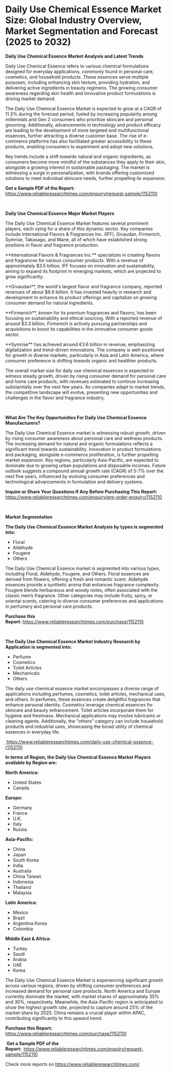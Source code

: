 <p><h1>Daily Use Chemical Essence Market Size: Global Industry Overview, Market Segmentation and Forecast (2025 to 2032)</h1></p><p><strong>Daily Use Chemical Essence Market Analysis and Latest Trends</strong></p>
<p><p>Daily Use Chemical Essence refers to various chemical formulations designed for everyday applications, commonly found in personal care, cosmetics, and household products. These essences serve multiple purposes, including enhancing skin texture, providing hydration, and delivering active ingredients in beauty regimens. The growing consumer awareness regarding skin health and innovative product formulations is driving market demand.</p><p>The Daily Use Chemical Essence Market is expected to grow at a CAGR of 11.3% during the forecast period, fueled by increasing popularity among millennials and Gen Z consumers who prioritize skincare and personal grooming. Additionally, advancements in technology and product efficacy are leading to the development of more targeted and multifunctional essences, further attracting a diverse customer base. The rise of e-commerce platforms has also facilitated greater accessibility to these products, enabling consumers to experiment and adopt new solutions.</p><p>Key trends include a shift towards natural and organic ingredients, as consumers become more mindful of the substances they apply to their skin, alongside a growing interest in sustainable packaging. The market is witnessing a surge in personalization, with brands offering customized solutions to meet individual skincare needs, further propelling its expansion.</p></p>
<p><strong>Get a Sample PDF of the Report:&nbsp;</strong> <a href="https://www.reliableresearchtimes.com/enquiry/request-sample/1152110?utm_campaign=3316&utm_medium=2&utm_source=Github&utm_content=ia&utm_term=04042025&utm_id=daily-use-chemical-essence">https://www.reliableresearchtimes.com/enquiry/request-sample/1152110</a></p>
<p>&nbsp;</p>
<p><strong>Daily Use Chemical Essence Major Market Players</strong></p>
<p><p>The Daily Use Chemical Essence Market features several prominent players, each vying for a share of this dynamic sector. Key companies include International Flavors & Fragrances Inc. (IFF), Givaudan, Firmenich, Symrise, Takasago, and Mane, all of which have established strong positions in flavor and fragrance production.</p><p>**International Flavors & Fragrances Inc.** specializes in creating flavors and fragrances for various consumer products. With a revenue of approximately $3.5 billion, IFF focuses on innovation and sustainability, aiming to expand its footprint in emerging markets, which are projected to grow significantly.</p><p>**Givaudan**, the world's largest flavor and fragrance company, reported revenues of about $6.9 billion. It has invested heavily in research and development to enhance its product offerings and capitalize on growing consumer demand for natural ingredients.</p><p>**Firmenich**, known for its premium fragrances and flavors, has been focusing on sustainability and ethical sourcing. With a reported revenue of around $3.3 billion, Firmenich is actively pursuing partnerships and acquisitions to boost its capabilities in the innovative consumer goods sector.</p><p>**Symrise** has achieved around €3.6 billion in revenue, emphasizing digitalization and trend-driven innovations. The company is well-positioned for growth in diverse markets, particularly in Asia and Latin America, where consumer preference is shifting towards organic and healthier products.</p><p>The overall market size for daily use chemical essences is expected to witness steady growth, driven by rising consumer demand for personal care and home care products, with revenues estimated to continue increasing substantially over the next few years. As companies adapt to market trends, the competitive landscape will evolve, presenting new opportunities and challenges in the flavor and fragrance industry.</p></p>
<p>&nbsp;</p>
<p><strong>What Are The Key Opportunities For Daily Use Chemical Essence Manufacturers?</strong></p>
<p><p>The Daily Use Chemical Essence market is witnessing robust growth, driven by rising consumer awareness about personal care and wellness products. The increasing demand for natural and organic formulations reflects a significant trend towards sustainability. Innovation in product formulations and packaging, alongside e-commerce proliferation, is further propelling market expansion. Key regions, particularly Asia-Pacific, are expected to dominate due to growing urban populations and disposable incomes. Future outlook suggests a compound annual growth rate (CAGR) of 5-7% over the next five years, influenced by evolving consumer preferences and technological advancements in formulation and delivery systems.</p></p>
<p><strong>Inquire or Share Your Questions If Any Before Purchasing This Report:</strong> <a href="https://www.reliableresearchtimes.com/enquiry/pre-order-enquiry/1152110?utm_campaign=3316&utm_medium=2&utm_source=Github&utm_content=ia&utm_term=04042025&utm_id=daily-use-chemical-essence">https://www.reliableresearchtimes.com/enquiry/pre-order-enquiry/1152110</a></p>
<p>&nbsp;</p>
<p><strong>Market Segmentation</strong></p>
<p><strong>The Daily Use Chemical Essence Market Analysis by types is segmented into:</strong></p>
<p><ul><li>Floral</li><li>Aldehyde</li><li>Fougere</li><li>Others</li></ul></p>
<p><p>The Daily Use Chemical Essence market is segmented into various types, including Floral, Aldehyde, Fougere, and Others. Floral essences are derived from flowers, offering a fresh and romantic scent. Aldehyde essences provide a synthetic aroma that enhances fragrance complexity. Fougere blends herbaceous and woody notes, often associated with the classic men’s fragrance. Other categories may include fruity, spicy, or oriental scents, catering to diverse consumer preferences and applications in perfumery and personal care products.</p></p>
<p><strong>Purchase this Report:&nbsp;</strong><a href="https://www.reliableresearchtimes.com/purchase/1152110?utm_campaign=3316&utm_medium=2&utm_source=Github&utm_content=ia&utm_term=04042025&utm_id=daily-use-chemical-essence">https://www.reliableresearchtimes.com/purchase/1152110</a></p>
<p>&nbsp;</p>
<p><strong>The Daily Use Chemical Essence Market Industry Research by Application is segmented into:</strong></p>
<p><ul><li>Perfume</li><li>Cosmetics</li><li>Toilet Articles</li><li>Mechanicals</li><li>Others</li></ul></p>
<p><p>The daily use chemical essence market encompasses a diverse range of applications including perfumes, cosmetics, toilet articles, mechanical uses, and others. In perfumes, these essences create delightful fragrances that enhance personal identity. Cosmetics leverage chemical essences for skincare and beauty enhancement. Toilet articles incorporate them for hygiene and freshness. Mechanical applications may involve lubricants or cleaning agents. Additionally, the "others" category can include household products and industrial uses, showcasing the broad utility of chemical essences in everyday life.</p></p>
<p><a href="https://www.reliableresearchtimes.com/daily-use-chemical-essence-r1152110?utm_campaign=3316&utm_medium=2&utm_source=Github&utm_content=ia&utm_term=04042025&utm_id=daily-use-chemical-essence">&nbsp;https://www.reliableresearchtimes.com/daily-use-chemical-essence-r1152110</a></p>
<p><strong>In terms of Region, the Daily Use Chemical Essence Market Players available by Region are:</strong></p>
<p>
    <p> <strong> North America: </strong>
        <ul>
            <li>United States</li>
            <li>Canada</li>
        </ul>
        </p> 
    <p> <strong> Europe: </strong>
        <ul>
            <li>Germany</li>
            <li>France</li>
            <li>U.K.</li>
            <li>Italy</li>
            <li>Russia</li>
        </ul>
        </p> 
    <p> <strong> Asia-Pacific: </strong>
        <ul>
            <li>China</li>
            <li>Japan</li>
            <li>South Korea</li>
            <li>India</li>
            <li>Australia</li>
            <li>China Taiwan</li>
            <li>Indonesia</li>
            <li>Thailand</li>
            <li>Malaysia</li>
        </ul>
        </p> 
    <p> <strong> Latin America: </strong>
        <ul>
            <li>Mexico</li>
            <li>Brazil</li>
            <li>Argentina Korea</li>
            <li>Colombia</li>
        </ul>
        </p> 
    <p> <strong> Middle East & Africa: </strong>
        <ul>
            <li>Turkey</li>
            <li>Saudi</li>
            <li>Arabia</li>
            <li>UAE</li>
            <li>Korea</li>
        </ul>
    </p>
    </p>
<p><p>The Daily Use Chemical Essence Market is experiencing significant growth across various regions, driven by shifting consumer preferences and increased demand for personal care products. North America and Europe currently dominate the market, with market shares of approximately 35% and 30%, respectively. Meanwhile, the Asia-Pacific region is anticipated to show the highest growth rate, projected to capture around 25% of the market share by 2025. China remains a crucial player within APAC, contributing significantly to this upward trend.</p></p>
<p><strong>Purchase this Report: </strong><a href="https://www.reliableresearchtimes.com/purchase/1152110?utm_campaign=3316&utm_medium=2&utm_source=Github&utm_content=ia&utm_term=04042025&utm_id=daily-use-chemical-essence">https://www.reliableresearchtimes.com/purchase/1152110</a></p>
<p>&nbsp;<strong>Get a Sample PDF of the Report:&nbsp;&nbsp;</strong><a href="https://www.reliableresearchtimes.com/enquiry/request-sample/1152110?utm_campaign=3316&utm_medium=2&utm_source=Github&utm_content=ia&utm_term=04042025&utm_id=daily-use-chemical-essence">https://www.reliableresearchtimes.com/enquiry/request-sample/1152110</a></p>
<p><strong></strong></p>
<p>Check more reports on <a href="https://www.reliableresearchtimes.com/?utm_campaign=3316&utm_medium=2&utm_source=Github&utm_content=ia&utm_term=04042025&utm_id=daily-use-chemical-essence">https://www.reliableresearchtimes.com/</a></p>
